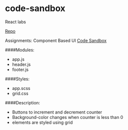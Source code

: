 # code-sandbox
React labs

[Repo](https://github.com/hingham/code-sandbox)

Assignments: Component Based UI
[Code Sandbox](https://4ro208qx20.codesandbox.io/)

####Modules:
* app.js
* header.js
* footer.js

####Styles:
* app.scss
* grid.css

####Description: 
* Buttons to increment and decrement counter
* Background-color changes when counter is less than 0
* elements are styled using grid





